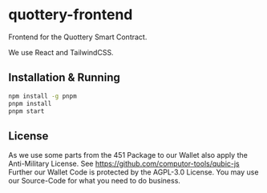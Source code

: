 # quottery-frontend

Frontend for the Quottery Smart Contract.

We use React and TailwindCSS.

## Installation & Running

```bash
npm install -g pnpm
pnpm install
pnpm start
```

## License

As we use some parts from the 451 Package to our Wallet also apply the Anti-Military License. See https://github.com/computor-tools/qubic-js
Further our Wallet Code is protected by the AGPL-3.0 License. You may use our Source-Code for what you need to do business.
